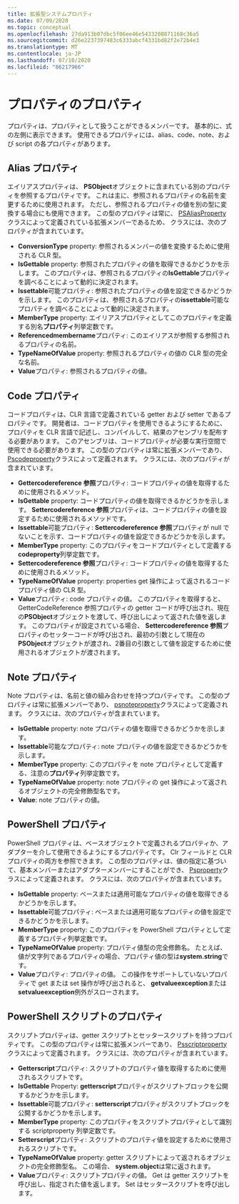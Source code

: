 ```yaml
---
title: 拡張型システムプロパティ
ms.date: 07/09/2020
ms.topic: conceptual
ms.openlocfilehash: 27da913b07dbc5f06ee46e5433208871168c36a5
ms.sourcegitcommit: d26e2237397483c6333abcf4331bd82f2e72b4e3
ms.translationtype: MT
ms.contentlocale: ja-JP
ms.lasthandoff: 07/10/2020
ms.locfileid: "86217966"
---
```

# <a name="ets-properties"></a>プロパティのプロパティ

プロパティは、プロパティとして扱うことができるメンバーです。 基本的に、式の左側に表示できます。 使用できるプロパティには、alias、code、note、および script の各プロパティがあります。

## <a name="alias-property"></a>Alias プロパティ

エイリアスプロパティは、 **PSObject**オブジェクトに含まれている別のプロパティを参照するプロパティです。 これは主に、参照されるプロパティの名前を変更するために使用されます。 ただし、参照されるプロパティの値を別の型に変換する場合にも使用できます。 この型のプロパティは常に、 [PSAliasProperty](/dotnet/api/system.management.automation.psaliasproperty)クラスによって定義されている拡張メンバーであるため、 クラスには、次のプロパティが含まれています。

- **ConversionType** property: 参照されるメンバーの値を変換するために使用される CLR 型。
- **IsGettable** property: 参照されたプロパティの値を取得できるかどうかを示します。
  このプロパティは、参照されるプロパティの**IsGettable**プロパティを調べることによって動的に決定されます。
- **Issettable**可能プロパティ: 参照されたプロパティの値を設定できるかどうかを示します。 このプロパティは、参照されるプロパティの**issettable**可能なプロパティを調べることによって動的に決定されます。
- **MemberType** property: エイリアスプロパティとしてこのプロパティを定義する別名**プロパティ**列挙定数です。
- **Referencedmembername**プロパティ: このエイリアスが参照する参照されるプロパティの名前。
- **TypeNameOfValue** property: 参照されるプロパティの値の CLR 型の完全な名前。
- **Value**プロパティ: 参照されるプロパティの値。

## <a name="code-property"></a>Code プロパティ

コードプロパティは、CLR 言語で定義されている getter および setter であるプロパティです。 開発者は、コードプロパティを使用できるようにするために、プロパティを CLR 言語で記述し、コンパイルして、結果のアセンブリを配布する必要があります。 このアセンブリは、コードプロパティが必要な実行空間で使用できる必要があります。 この型のプロパティは常に拡張メンバーであり、 [Pscodeproperty](/dotnet/api/system.management.automation.pscodeproperty)クラスによって定義されます。 クラスには、次のプロパティが含まれています。

- **Gettercodereference 参照**プロパティ: コードプロパティの値を取得するために使用されるメソッド。
- **IsGettable** property: コードプロパティの値を取得できるかどうかを示します。 **Settercodereference 参照**プロパティは、コードプロパティの値を設定するために使用されるメソッドです。
- **Issettable**可能プロパティ: **Settercodereference 参照**プロパティが null でないことを示す、コードプロパティの値を設定できるかどうかを示します。
- **MemberType** property: このプロパティをコードプロパティとして定義する**codeproperty**列挙定数です。
- **Settercodereference 参照**プロパティ: コードプロパティの値を取得するために使用されるメソッド。
- **TypeNameOfValue** property: properties get 操作によって返されるコードプロパティ値の CLR 型。
- **Value**プロパティ: code プロパティの値。 このプロパティを取得すると、GetterCodeReference 参照プロパティの getter コードが呼び出され、現在の**PSObject**オブジェクトを渡して、呼び出しによって返された値を返します。 このプロパティが設定されている場合、 **Settercodereference 参照**プロパティのセッターコードが呼び出され、最初の引数として現在の**PSObject**オブジェクトが渡され、2番目の引数として値を設定するために使用されるオブジェクトが渡されます。

## <a name="note-property"></a>Note プロパティ

Note プロパティは、名前と値の組み合わせを持つプロパティです。 この型のプロパティは常に拡張メンバーであり、 [psnoteproperty](/dotnet/api/system.management.automation.psnoteproperty)クラスによって定義されます。 クラスには、次のプロパティが含まれています。

- **IsGettable** property: note プロパティの値を取得できるかどうかを示します。
- **Issettable**可能なプロパティ: note プロパティの値を設定できるかどうかを示します。
- **MemberType** property: このプロパティを note プロパティとして定義する、注意の**プロパティ**列挙定数です。
- **TypeNameOfValue** property: note プロパティの get 操作によって返されるオブジェクトの完全修飾型名です。
- **Value**: note プロパティの値。

## <a name="powershell-property"></a>PowerShell プロパティ

PowerShell プロパティは、ベースオブジェクトで定義されるプロパティか、アダプターを介して使用できるようにするプロパティです。 Clr フィールドと CLR プロパティの両方を参照できます。 この型のプロパティは、値の指定に基づいて、基本メンバーまたはアダプターメンバーにすることができ、 [Psproperty](/dotnet/api/system.management.automation.psproperty)クラスによって定義されます。 クラスには、次のプロパティが含まれています。

- **IsGettable** property: ベースまたは適用可能なプロパティの値を取得できるかどうかを示します。
- **Issettable**可能プロパティ: ベースまたは適用可能なプロパティの値を設定できるかどうかを示します。
- **MemberType** property: このプロパティを PowerShell プロパティとして定義するプロパティ列挙定数です。
- **TypeNameOfValue** property: プロパティ値型の完全修飾名。 たとえば、値が文字列であるプロパティの場合、プロパティ値の型は**system.string**です。
- **Value**プロパティ: プロパティの値。 この操作をサポートしていないプロパティで get または set 操作が呼び出されると、 **getvalueexception**または**setvalueexception**例外がスローされます。

## <a name="powershell-script-property"></a>PowerShell スクリプトのプロパティ

スクリプトプロパティは、getter スクリプトとセッタースクリプトを持つプロパティです。 この型のプロパティは常に拡張メンバーであり、 [Psscriptproperty](/dotnet/api/system.management.automation.psscriptproperty)クラスによって定義されます。 クラスには、次のプロパティが含まれています。

- **Getterscript**プロパティ: スクリプトのプロパティ値を取得するために使用されるスクリプトです。
- **IsGettable** Property: **getterscript**プロパティがスクリプトブロックを公開するかどうかを示します。
- **Issettable**可能プロパティ: **setterscript**プロパティがスクリプトブロックを公開するかどうかを示します。
- **MemberType** property: このプロパティをスクリプトプロパティとして識別する scriptproperty 列挙定数です。
- **Setterscript**プロパティ: スクリプトのプロパティ値を設定するために使用されるスクリプトです。
- **TypeNameOfValue** property: getter スクリプトによって返されるオブジェクトの完全修飾型名。 この場合、 **system.object**は常に返されます。
- **Value**プロパティ: スクリプトプロパティの値。 Get は getter スクリプトを呼び出し、指定された値を返します。 Set はセッタースクリプトを呼び出します。
